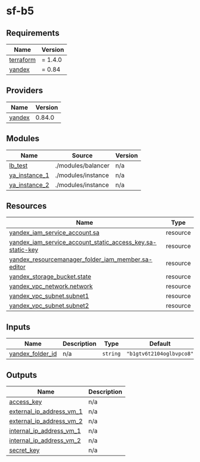 # sf-b5
<!-- BEGIN_TF_DOCS -->
## Requirements

| Name | Version |
|------|---------|
| <a name="requirement_terraform"></a> [terraform](#requirement\_terraform) | = 1.4.0 |
| <a name="requirement_yandex"></a> [yandex](#requirement\_yandex) | = 0.84 |

## Providers

| Name | Version |
|------|---------|
| <a name="provider_yandex"></a> [yandex](#provider\_yandex) | 0.84.0 |

## Modules

| Name | Source | Version |
|------|--------|---------|
| <a name="module_lb_test"></a> [lb\_test](#module\_lb\_test) | ./modules/balancer | n/a |
| <a name="module_ya_instance_1"></a> [ya\_instance\_1](#module\_ya\_instance\_1) | ./modules/instance | n/a |
| <a name="module_ya_instance_2"></a> [ya\_instance\_2](#module\_ya\_instance\_2) | ./modules/instance | n/a |

## Resources

| Name | Type |
|------|------|
| [yandex_iam_service_account.sa](https://registry.terraform.io/providers/yandex-cloud/yandex/0.84/docs/resources/iam_service_account) | resource |
| [yandex_iam_service_account_static_access_key.sa-static-key](https://registry.terraform.io/providers/yandex-cloud/yandex/0.84/docs/resources/iam_service_account_static_access_key) | resource |
| [yandex_resourcemanager_folder_iam_member.sa-editor](https://registry.terraform.io/providers/yandex-cloud/yandex/0.84/docs/resources/resourcemanager_folder_iam_member) | resource |
| [yandex_storage_bucket.state](https://registry.terraform.io/providers/yandex-cloud/yandex/0.84/docs/resources/storage_bucket) | resource |
| [yandex_vpc_network.network](https://registry.terraform.io/providers/yandex-cloud/yandex/0.84/docs/resources/vpc_network) | resource |
| [yandex_vpc_subnet.subnet1](https://registry.terraform.io/providers/yandex-cloud/yandex/0.84/docs/resources/vpc_subnet) | resource |
| [yandex_vpc_subnet.subnet2](https://registry.terraform.io/providers/yandex-cloud/yandex/0.84/docs/resources/vpc_subnet) | resource |

## Inputs

| Name | Description | Type | Default | Required |
|------|-------------|------|---------|:--------:|
| <a name="input_yandex_folder_id"></a> [yandex\_folder\_id](#input\_yandex\_folder\_id) | n/a | `string` | `"b1gtv6t2104oglbvpco8"` | no |

## Outputs

| Name | Description |
|------|-------------|
| <a name="output_access_key"></a> [access\_key](#output\_access\_key) | n/a |
| <a name="output_external_ip_address_vm_1"></a> [external\_ip\_address\_vm\_1](#output\_external\_ip\_address\_vm\_1) | n/a |
| <a name="output_external_ip_address_vm_2"></a> [external\_ip\_address\_vm\_2](#output\_external\_ip\_address\_vm\_2) | n/a |
| <a name="output_internal_ip_address_vm_1"></a> [internal\_ip\_address\_vm\_1](#output\_internal\_ip\_address\_vm\_1) | n/a |
| <a name="output_internal_ip_address_vm_2"></a> [internal\_ip\_address\_vm\_2](#output\_internal\_ip\_address\_vm\_2) | n/a |
| <a name="output_secret_key"></a> [secret\_key](#output\_secret\_key) | n/a |
<!-- END_TF_DOCS -->
